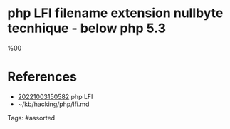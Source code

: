 # php LFI filename extension nullbyte tecnhique - below php 5.3
%00

# References
- [20221003150582](/zet/20221003150582/) php LFI
- ~/kb/hacking/php/lfi.md

Tags:
    #assorted

